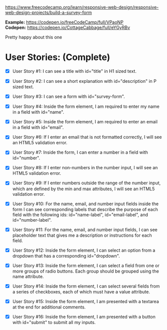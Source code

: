 https://www.freecodecamp.org/learn/responsive-web-design/responsive-web-design-projects/build-a-survey-form

**Example:** https://codepen.io/freeCodeCamp/full/VPaoNP  
**Codepen:** https://codepen.io/CottageCabbage/full/eYGyRBv


Pretty happy about this one
# User Stories: (Complete)

+ [x] User Story #1: I can see a title with id="title" in H1 sized text.

+ [x] User Story #2: I can see a short explanation with id="description" in P sized text.

+ [x] User Story #3: I can see a form with id="survey-form".

+ [x] User Story #4: Inside the form element, I am required to enter my name in a field with id="name".

+ [x] User Story #5: Inside the form element, I am required to enter an email in a field with id="email".

+ [x] User Story #6: If I enter an email that is not formatted correctly, I will see an HTML5 validation error.

+ [x] User Story #7: Inside the form, I can enter a number in a field with id="number".

+ [x] User Story #8: If I enter non-numbers in the number input, I will see an HTML5 validation error.

+ [x] User Story #9: If I enter numbers outside the range of the number input, which are defined by the min and max attributes, I will see an HTML5 validation error.

+ [x] User Story #10: For the name, email, and number input fields inside the form I can see corresponding labels that describe the purpose of each field with the following ids: id="name-label", id="email-label", and id="number-label".

+ [x] User Story #11: For the name, email, and number input fields, I can see placeholder text that gives me a description or instructions for each field.

+ [x] User Story #12: Inside the form element, I can select an option from a dropdown that has a corresponding id="dropdown".

+ [x] User Story #13: Inside the form element, I can select a field from one or more groups of radio buttons. Each group should be grouped using the name attribute.

+ [x] User Story #14: Inside the form element, I can select several fields from a series of checkboxes, each of which must have a value attribute.

+ [x] User Story #15: Inside the form element, I am presented with a textarea at the end for additional comments.

+ [x] User Story #16: Inside the form element, I am presented with a button with id="submit" to submit all my inputs.
